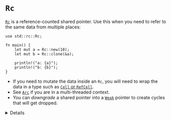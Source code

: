 # `Rc`

[`Rc`][1] is a reference-counted shared pointer. Use this when you need to refer
to the same data from multiple places:

```rust,editable
use std::rc::Rc;

fn main() {
    let mut a = Rc::new(10);
    let mut b = Rc::clone(&a);

    println!("a: {a}");
    println!("b: {b}");
}
```

* If you need to mutate the data inside an `Rc`, you will need to wrap the data in
  a type such as [`Cell` or `RefCell`][2].
* See [`Arc`][3] if you are in a multi-threaded context.
* You can *downgrade* a shared pointer into a [`Weak`][4] pointer to create cycles
  that will get dropped.

[1]: https://doc.rust-lang.org/std/rc/struct.Rc.html
[2]: https://doc.rust-lang.org/std/cell/index.html
[3]: ../concurrency/shared_state/arc.md
[4]: https://doc.rust-lang.org/std/rc/struct.Weak.html

<details>

* `Rc`'s count ensures that its contained value is valid for as long as there are references.
* Like C++'s `std::shared_ptr`.
* `Rc::clone` is cheap: it creates a pointer to the same allocation and increases the reference count. Does not make a deep clone and can generally be ignored when looking for performance issues in code.
* `make_mut` actually clones the inner value if necessary ("clone-on-write") and returns a mutable reference.
* Use `Rc::strong_count` to check the reference count.
* Compare the different datatypes mentioned. `Box` enables (im)mutable borrows that are enforced at compile time. `RefCell` enables (im)mutable borrows that are enforced at run time and will panic if it fails at runtime.
* `Rc::downgrade` gives you a *weakly reference-counted* object to
  create cycles that will be dropped properly (likely in combination with
  `RefCell`).

```rust,editable
use std::rc::{Rc, Weak};
use std::cell::RefCell;

#[derive(Debug)]
struct Node {
    value: i64,
    parent: Option<Weak<RefCell<Node>>>,
    children: Vec<Rc<RefCell<Node>>>,
}

fn main() {
    let mut root = Rc::new(RefCell::new(Node {
        value: 42,
        parent: None,
        children: vec![],
    }));
    let child = Rc::new(RefCell::new(Node {
        value: 43,
        children: vec![],
        parent: Some(Rc::downgrade(&root))
    }));
    root.borrow_mut().children.push(child);

    println!("graph: {root:#?}");
}
```

</details>
